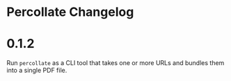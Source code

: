 # Percollate Changelog

# 0.1.2

Run `percollate` as a CLI tool that takes one or more URLs and bundles them into a single PDF file.